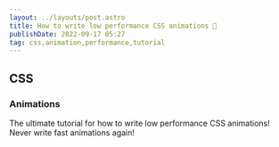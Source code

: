 ```yaml
---
layout: ../layouts/post.astro
title: How to write low performance CSS animations 🐌
publishDate: 2022-09-17 05:27
tag: css,animation,performance,tutorial
---
```


## CSS

### Animations

The ultimate tutorial for how to write low performance CSS animations! Never write fast animations again!
